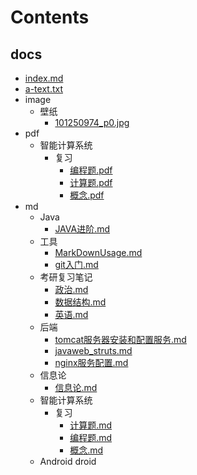 # Contents
## docs
  - [index.md](./docs/index.md)
  - [a-text.txt](./docs/a-text.txt)
  - image
    - 壁纸
      - [101250974_p0.jpg](./docs/image/壁纸/101250974_p0.jpg)
  - pdf
    - 智能计算系统
      - 复习
        - [编程题.pdf](./docs/pdf/智能计算系统/复习/编程题.pdf)
        - [计算题.pdf](./docs/pdf/智能计算系统/复习/计算题.pdf)
        - [概念.pdf](./docs/pdf/智能计算系统/复习/概念.pdf)
  - md
    - Java
      - [JAVA进阶.md](./docs/md/Java/JAVA进阶.md)
    - 工具
      - [MarkDownUsage.md](./docs/md/工具/MarkDownUsage.md)
      - [git入门.md](./docs/md/工具/git入门.md)
    - 考研复习笔记
      - [政治.md](./docs/md/考研复习笔记/政治.md)
      - [数据结构.md](./docs/md/考研复习笔记/数据结构.md)
      - [英语.md](./docs/md/考研复习笔记/英语.md)
    - 后端
      - [tomcat服务器安装和配置服务.md](./docs/md/后端/tomcat服务器安装和配置服务.md)
      - [javaweb_struts.md](./docs/md/后端/javaweb_struts.md)
      - [nginx服务配置.md](./docs/md/后端/nginx服务配置.md)
    - 信息论
      - [信息论.md](./docs/md/信息论/信息论.md)
    - 智能计算系统
      - 复习
        - [计算题.md](./docs/md/智能计算系统/复习/计算题.md)
        - [编程题.md](./docs/md/智能计算系统/复习/编程题.md)
        - [概念.md](./docs/md/智能计算系统/复习/概念.md)
    - Android
droid
